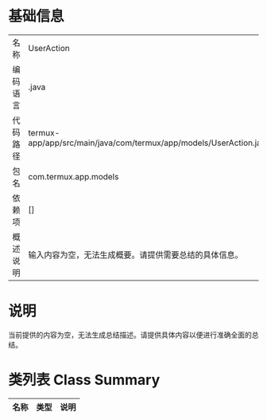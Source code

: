 # 基础信息

|      |      |
|------|------|
| 名称 | UserAction |
| 编码语言 | .java |
| 代码路径 | termux-app/app/src/main/java/com/termux/app/models/UserAction.java |
| 包名 | com.termux.app.models |
| 依赖项 | [] |
| 概述说明 | 输入内容为空，无法生成概要。请提供需要总结的具体信息。 |

# 说明

当前提供的内容为空，无法生成总结描述。请提供具体内容以便进行准确全面的总结。

# 类列表 Class Summary

| 名称   | 类型  | 说明 |
|-------|------|-------------|




